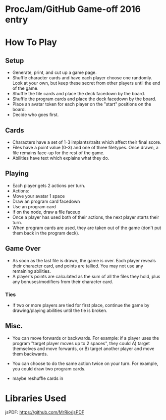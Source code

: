 # ProcJam/GitHub Game-off 2016 entry #

# How To Play #
## Setup ##
- Generate, print, and cut up a game page.
- Shuffle character cards and have each player choose one randomly. Look at your own, but keep these secret from other players until the end of the game.
- Shuffle the file cards and place the deck facedown by the board.
- Shuffle the program cards and place the deck facedown by the board.
- Place an avatar token for each player on the "start" positions on the board.
- Decide who goes first.

## Cards ##
- Characters have a set of 1-3 implants/traits which affect their final score.
- Files have a point value (0-3) and one of three filetypes. Once drawn, a file remains face-up for the rest of the game.
- Abilities have text which explains what they do. 

## Playing ##
- Each player gets 2 actions per turn.
- Actions:
 - Move your avatar 1 space
 - Draw an program card facedown
 - Use an program card
 - If on the node, draw a file faceup
- Once a player has used both of their actions, the next player starts their turn.
- When program cards are used, they are taken out of the game (don't put them back in the program deck).

## Game Over ##
- As soon as the last file is drawn, the game is over. Each player reveals their character card, and points are tallied. You may not use any remaining abilities.
- A player's points are calculated as the sum of all the files they hold, plus any bonuses/modifiers from their character card.
### Ties ###
- If two or more players are tied for first place, continue the game by drawing/playing abilities until the tie is broken.

## Misc. ##
- You can move forwards or backwards. For example: if a player uses the program "target player moves up to 2 spaces", they could A) target themselves and move forwards, or B) target another player and move them backwards.
- You can choose to do the same action twice on your turn. For example, you could draw two program cards.

- maybe reshuffle cards in

# Libraries Used #
jsPDF: https://github.com/MrRio/jsPDF